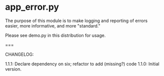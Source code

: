 app_error.py
============

The purpose of this module is to make logging and reporting of errors easier, more informative, and more
"standard."

Please see demo.py in this distribution for usage.

===

CHANGELOG:

1.1.1:  Declare dependency on six; refactor to add (missing?) code
1.1.0:  Initial version.

